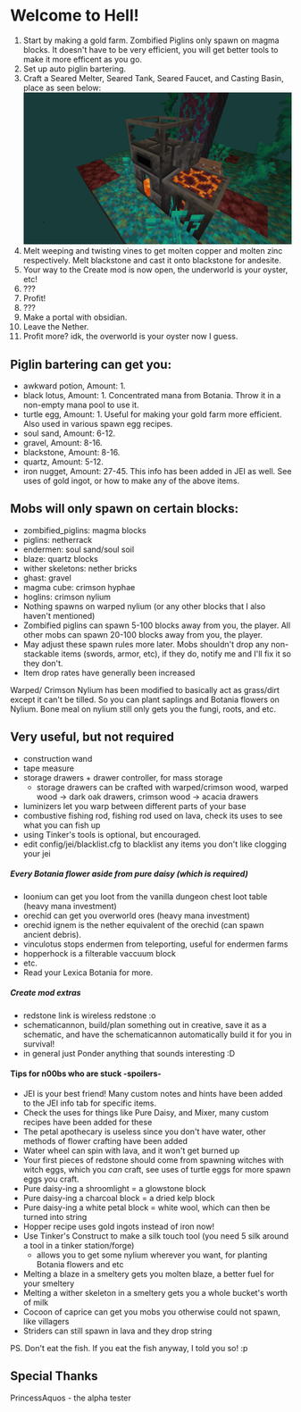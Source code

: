# Welcome to Hell!
1. Start by making a gold farm. Zombified Piglins only spawn on magma blocks. It doesn't have to be very efficient, you will get better tools to make it more efficent as you go.
2. Set up auto piglin bartering.
3. Craft a Seared Melter, Seared Tank, Seared Faucet, and Casting Basin, place as seen below:
![top left block: seared melter, top right: seared faucet, bottom left: seared tank, bottom right: casting basin](puny_smeltery.png "Your first smeltery. It's puny.")
4. Melt weeping and twisting vines to get molten copper and molten zinc respectively. Melt blackstone and cast it onto blackstone for andesite.
5. Your way to the Create mod is now open, the underworld is your oyster, etc!
6. ???
7. Profit!
8. ???
9. Make a portal with obsidian.
10. Leave the Nether.
11. Profit more? idk, the overworld is your oyster now I guess.

## Piglin bartering can get you:
- awkward potion, Amount: 1.
- black lotus, Amount: 1. Concentrated mana from Botania. Throw it in a non-empty mana pool to use it.
- turtle egg, Amount: 1. Useful for making your gold farm more efficient. Also used in various spawn egg recipes.
- soul sand, Amount: 6-12.
- gravel, Amount: 8-16.
- blackstone, Amount: 8-16.
- quartz, Amount: 5-12.
- iron nugget, Amount: 27-45.
This info has been added in JEI as well. See uses of gold ingot, or how to make any of the above items.

## Mobs will only spawn on certain blocks:
- zombified_piglins: magma blocks
- piglins: netherrack
- endermen: soul sand/soul soil
- blaze: quartz blocks
- wither skeletons: nether bricks
- ghast: gravel
- magma cube: crimson hyphae
- hoglins: crimson nylium
- Nothing spawns on warped nylium (or any other blocks that I also haven't mentioned)
- Zombified piglins can spawn 5-100 blocks away from you, the player. All other mobs can spawn 20-100 blocks away from you, the player.
- May adjust these spawn rules more later. Mobs shouldn't drop any non-stackable items (swords, armor, etc), if they do, notify me and I'll fix it so they don't.
- Item drop rates have generally been increased

Warped/ Crimson Nylium has been modified to basically act as grass/dirt except it can't be tilled. So you can plant saplings and Botania flowers on Nylium.
Bone meal on nylium still only gets you the fungi, roots, and etc.


## Very useful, but not required
- construction wand
- tape measure
- storage drawers + drawer controller, for mass storage
  - storage drawers can be crafted with warped/crimson wood, warped wood -> dark oak drawers, crimson wood -> acacia drawers
- luminizers let you warp between different parts of your base
- combustive fishing rod, fishing rod used on lava, check its uses to see what you can fish up
- using Tinker's tools is optional, but encouraged.
- edit config/jei/blacklist.cfg to blacklist any items you don't like clogging your jei

##### Every Botania flower aside from pure daisy (which is required)
- loonium can get you loot from the vanilla dungeon chest loot table (heavy mana investment)
- orechid can get you overworld ores (heavy mana investment)
- orechid ignem is the nether equivalent of the orechid (can spawn ancient debris).
- vinculotus stops endermen from teleporting, useful for endermen farms
- hopperhock is a filterable vaccuum block
- etc.
- Read your Lexica Botania for more.

##### Create mod extras
- redstone link is wireless redstone :o
- schematicannon, build/plan something out in creative, save it as a schematic, and have the schematicannon automatically build it for you in survival!
- in general just Ponder anything that sounds interesting :D


#### Tips for n00bs who are stuck -spoilers-
- JEI is your best friend! Many custom notes and hints have been added to the JEI info tab for specific items.
- Check the uses for things like Pure Daisy, and Mixer, many custom recipes have been added for these
- The petal apothecary is useless since you don't have water, other methods of flower crafting have been added
- Water wheel can spin with lava, and it won't get burned up
- Your first pieces of redstone should come from spawning witches with witch eggs, which you *can* craft, see uses of turtle eggs for more spawn eggs you craft.
- Pure daisy-ing a shroomlight = a glowstone block
- Pure daisy-ing a charcoal block = a dried kelp block
- Pure daisy-ing a white petal block = white wool, which can then be turned into string
- Hopper recipe uses gold ingots instead of iron now!
- Use Tinker's Construct to make a silk touch tool (you need 5 silk around a tool in a tinker station/forge)
  - allows you to get some nylium wherever you want, for planting Botania flowers and etc
- Melting a blaze in a smeltery gets you molten blaze, a better fuel for your smeltery
- Melting a wither skeleton in a smeltery gets you a whole bucket's worth of milk
- Cocoon of caprice can get you mobs you otherwise could not spawn, like villagers
- Striders can still spawn in lava and they drop string


PS. Don't eat the fish. If you eat the fish anyway, I told you so! :p


## Special Thanks
PrincessAquos - the alpha tester